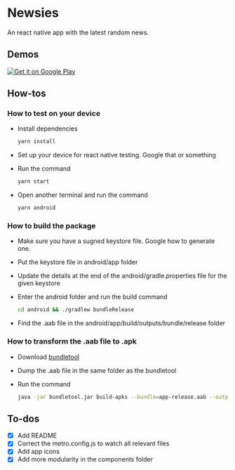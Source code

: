 # Newsies

An react native app with the latest random news.

## Demos

<a href='https://play.google.com/store/apps/details?id=com.newsies&pcampaignid=pcampaignidMKT-Other-global-all-co-prtnr-py-PartBadge-Mar2515-1'><img alt='Get it on Google Play' src='https://play.google.com/intl/en_us/badges/static/images/badges/en_badge_web_generic.png'/></a>

## How-tos

### How to test on your device

- Install dependencies

  ```bash
  yarn install
  ```

- Set up your device for react native testing. Google that or something
- Run the command

  ```bash
  yarn start
  ```

- Open another terminal and run the command

  ```bash
  yarn android
  ```

### How to build the package

- Make sure you have a sugned keystore file. Google how to generate one.
- Put the keystore file in android/app folder
- Update the details at the end of the android/gradle.properties file for the given keystore
- Enter the android folder and run the build command

  ```bash
  cd android && ./gradlew bundleRelease
  ```

- Find the .aab file in the android/app/build/outputs/bundle/release folder

### How to transform the .aab file to .apk

- Download [bundletool](https://github.com/google/bundletool/releases/latest)
- Dump the .aab file in the same folder as the bundletool
- Run the command

  ```bash
  java -jar bundletool.jar build-apks --bundle=app-release.aab --output=cobble_alerts.apks --overwrite --mode=universal --ks=your_upload_key.keystore --ks-pass=pass:your_keystore_password --ks-key-alias=your_key_alias --key-pass=pass:your_key_password
  ```

## To-dos

- [x] Add README
- [x] Correct the metro.config.js to watch all relevant files
- [x] Add app icons
- [x] Add more modularity in the components folder

